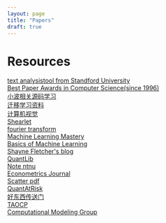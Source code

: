 ```yaml
---
layout: page
title: "Papers"
draft: true
---
```



Resources
=========

[text analysistool from Standford University](http://www.etcml.com/)  
[Best Paper Awards in Computer Science(since 1996)](http://jeffhuang.com/best_paper_awards.html)  
[小波相关源码学习](http://www.csee.wvu.edu/~xinl/source.html)  
[迁移学习资料](http://www.cse.ust.hk/TL/)  
[计算机视觉](http://www.cvchina.info/)  
[Shearlet](http://www.shearlab.org)  
[fourier transform](http://see.stanford.edu/see/courseInfo.aspx?coll=84d174c2-d74f-493d-92ae-c3f45c0ee091)  
[Machine Learning Mastery](http://machinelearningmastery.com/bootstrapping-machine-learning-book-review)  
[Basics of Machine Learning](http://homepages.inf.ed.ac.uk/vlavrenk/iaml.html)  
[Shayne Fletcher's blog](http://shayne-fletcher.blogspot.com/)  
[QuantLib](http://quantlib.org/docs.shtml#qlws13)  
[Note ntnu](http://www.csie.ntnu.edu.tw/~u91029/index.html)  
[Econometrics Journal](http://www.feweb.vu.nl/econometriclinks/software.html)  
[Scatter pdf](http://www.itsoc.org/resources/media/isit-2013-istanbul/MallatISIT2013.pdf)  
[QuantAtRisk](http://www.quantatrisk.com/)  
[好东西传送门](http://hao.memect.com/?s=)  
[TAOCP](http://www-cs-faculty.stanford.edu/~uno/taocp.html)  
[Computational Modeling
Group](http://cmg.soton.ac.uk/research/categories/programming-languages/python/)
